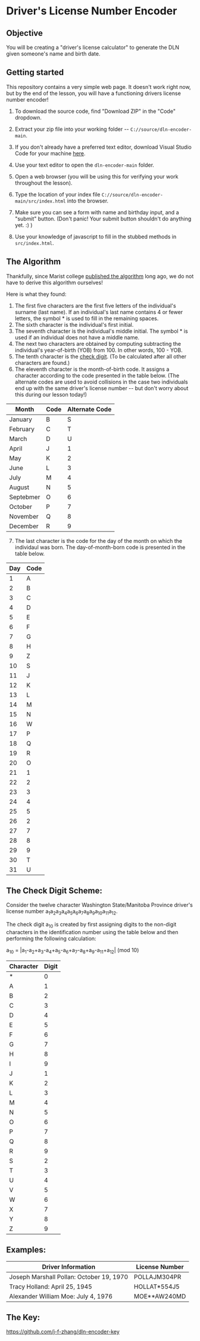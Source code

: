 # Driver's License Number Encoder

## Objective

You will be creating a "driver's license calculator" to generate the DLN given someone's name and birth date.

## Getting started

This repository contains a very simple web page. It doesn't work right now, but by the end of the lesson, you will have a functioning drivers license number encoder!
 
1. To download the source code, find "Download ZIP" in the "Code" dropdown.

2. Extract your zip file into your working folder -- `C://source/dln-encoder-main`.

3. If you don't already have a preferred text editor, download Visual Studio Code for your machine [here](https://code.visualstudio.com/download).

4. Use your text editor to open the `dln-encoder-main` folder.

5. Open a web browser (you will be using this for verifying your work throughout the lesson).

6. Type the location of your index file `C://source/dln-encoder-main/src/index.html` into the browser.

7. Make sure you can see a form with name and birthday input, and a "submit" button. (Don't panic! Your submit button shouldn't do anything yet. :) )

8. Use your knowledge of javascript to fill in the stubbed methods in `src/index.html`.

## The Algorithm

Thankfully, since Marist college [published the algorithm](http://web.archive.org/web/20061206063841/http://www.academic.marist.edu/mwa/wsdln.htm) long ago, we do not have to derive this algorithm ourselves!

Here is what they found:

1) The first five characters are the first five letters of the individual's surname (last name). If an individual's last name contains 4 or fewer letters, the symbol * is used to fill in the remaining spaces.
2) The sixth character is the individual's first initial.
3) The seventh character is the individual's middle initial. The symbol * is used if an individual does not have a middle name.
4) The next two characters are obtained by computing subtracting the individual's year-of-birth (YOB) from 100. In other words, 100 - YOB.
5) The tenth character is the [check digit](#The-Check-Digit-Scheme). (To be calculated after all other characters are found.)
6) The eleventh character is the month-of-birth code. It assigns a character according to the code presented in the table below. (The alternate codes are used to avoid collisions in the case two individuals end up with the same driver's license number -- but don't worry about this during our lesson today!)

|Month|Code|Alternate Code|
|---------|-----|---------------|
|January|B|S|
|February|C|T|
|March|D|U|
|April|J|1|
|May|K|2|
|June|L|3|
|July|M|4|
|August|N|5|
|Septebmer|O|6|
|October|P|7|
|November|Q|8|
|December|R|9|


7) The last character is the code for the day of the month on which the individaul was born. The day-of-month-born code is presented in the table below.

|Day|Code|
|---|----|
|1|A|
|2|B|
|3|C|
|4|D|
|5|E|
|6|F|
|7|G|
|8|H|
|9|Z|
|10|S|
|11|J|
|12|K|
|13|L|
|14|M|
|15|N|
|16|W|
|17|P|
|18|Q|
|19|R|
|20|O|
|21|1|
|22|2|
|23|3|
|24|4|
|25|5|
|26|2|
|27|7|
|28|8|
|29|9|
|30|T|
|31|U|

## The Check Digit Scheme:

Consider the twelve character Washington State/Manitoba Province driver's license number a<sub>1</sub>a<sub>2</sub>a<sub>3</sub>a<sub>4</sub>a<sub>5</sub>a<sub>6</sub>a<sub>7</sub>a<sub>8</sub>a<sub>9</sub>a<sub>10</sub>a<sub>11</sub>a<sub>12</sub>.

The check digit a<sub>10</sub> is created by first assigning digits to the non-digit characters in the identification number using the table below and then performing the following calculation:

a<sub>10</sub> = |a<sub>1</sub>-a<sub>2</sub>+a<sub>3</sub>-a<sub>4</sub>+a<sub>5</sub>-a<sub>6</sub>+a<sub>7</sub>-a<sub>8</sub>+a<sub>9</sub>-a<sub>11</sub>+a<sub>12</sub>| (mod 10)

|Character|Digit|
|---------|----|
|*|0|
|A|1|
|B|2|
|C|3|
|D|4|
|E|5|
|F|6|
|G|7|
|H|8|
|I|9|
|J|1|
|K|2|
|L|3|
|M|4|
|N|5|
|O|6|
|P|7|
|Q|8|
|R|9|
|S|2|
|T|3|
|U|4|
|V|5|
|W|6|
|X|7|
|Y|8|
|Z|9|

## Examples:
|Driver Information|License Number|
|---|---|
|Joseph Marshall Pollan: October 19, 1970|POLLAJM304PR|
|Tracy Holland: April 25, 1945|HOLLAT*554J5|
|Alexander William Moe: July 4, 1976|MOE**AW240MD|
	
## The Key:
https://github.com/j-f-zhang/dln-encoder-key

